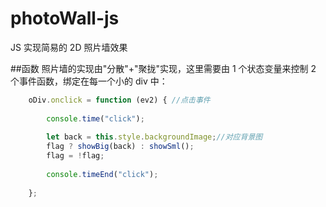 # photoWall-js
JS 实现简易的 2D 照片墙效果

##函数
照片墙的实现由"分散"+"聚拢"实现，这里需要由 1 个状态变量来控制 2 个事件函数，绑定在每一个小的 div 中：
    
```javascript
    oDiv.onclick = function (ev2) { //点击事件
    
        console.time("click");
    
        let back = this.style.backgroundImage;//对应背景图
        flag ? showBig(back) : showSml();
        flag = !flag;
    
        console.timeEnd("click");
        
    };
```
    
    


